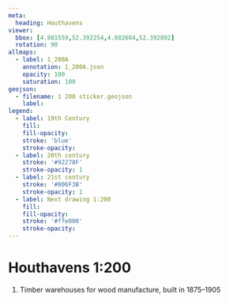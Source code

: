 ```yaml
---
meta:
  heading: Houthavens
viewer:
  bbox: [4.881559,52.392254,4.882604,52.392892]
  rotation: 90 
allmaps:
  - label: 1_200A
    annotation: 1_200A.json
    opacity: 100
    saturation: 100
geojson:
  - filename: 1 200 sticker.geojson
    label: 
legend:
  - label: 19th Century
    fill:
    fill-opacity:
    stroke: 'blue'
    stroke-opacity:
  - label: 20th century
    stroke: '#92278F'
    stroke-opacity: 1
  - label: 21st century
    stroke: '#006F3B'
    stroke-opacity: 1
  - label: Next drawing 1:200
    fill:
    fill-opacity:
    stroke: '#ffe000'
    stroke-opacity:
---
```

# Houthavens 1:200
1. Timber warehouses for wood manufacture, built in 1875–1905